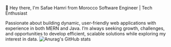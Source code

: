 
👋 Hey there, I'm Safae Hamri from Morocco 
Software Engineer | Tech Enthusiast

Passionate about building dynamic, user-friendly web applications with experience in both MERN and Java. I’m always seeking growth, challenges, and opportunities to develop efficient, scalable solutions while exploring my interest in data.
![Anurag's GitHub stats](https://github-readme-stats.vercel.app/api?username=safaehamri&hide=contribs,prs)
